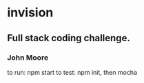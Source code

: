 # invision
## Full stack coding challenge.
### John Moore

to run: npm start
to test: npm init, then mocha
